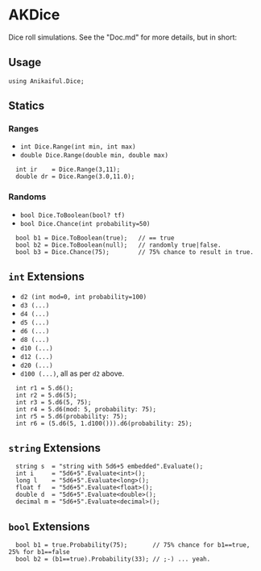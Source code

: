 # AKDice

Dice roll simulations. See the "Doc.md" for more details, but in short:

## Usage

`using Anikaiful.Dice;`

## Statics

### Ranges
* `int Dice.Range(int min, int max)`
* `double Dice.Range(double min, double max)`
```
  int ir    = Dice.Range(3,11);
  double dr = Dice.Range(3.0,11.0);
```
### Randoms
* `bool Dice.ToBoolean(bool? tf)`
* `bool Dice.Chance(int probability=50)`
```
  bool b1 = Dice.ToBoolean(true);   // == true
  bool b2 = Dice.ToBoolean(null);   // randomly true|false.
  bool b3 = Dice.Chance(75);        // 75% chance to result in true.
```
## `int` Extensions
* `d2 (int mod=0, int probability=100)`
* `d3 (...)`
* `d4 (...)`
* `d5 (...)`
* `d6 (...)`
* `d8 (...)`
* `d10 (...)`
* `d12 (...)`
* `d20 (...)`
* `d100 (...)`, all as per `d2` above.
```
  int r1 = 5.d6();
  int r2 = 5.d6(5);
  int r3 = 5.d6(5, 75);
  int r4 = 5.d6(mod: 5, probability: 75);
  int r5 = 5.d6(probability: 75);
  int r6 = (5.d6(5, 1.d100())).d6(probability: 25);
```
## `string` Extensions
```
  string s  = "string with 5d6+5 embedded".Evaluate();
  int i     = "5d6+5".Evaluate<int>();
  long l    = "5d6+5".Evaluate<long>();
  float f   = "5d6+5".Evaluate<float>();
  double d  = "5d6+5".Evaluate<double>();
  decimal m = "5d6+5".Evaluate<decimal>();
```
## `bool` Extensions
```
  bool b1 = true.Probability(75);       // 75% chance for b1==true, 25% for b1==false
  bool b2 = (b1==true).Probability(33); // ;-) ... yeah.
```
